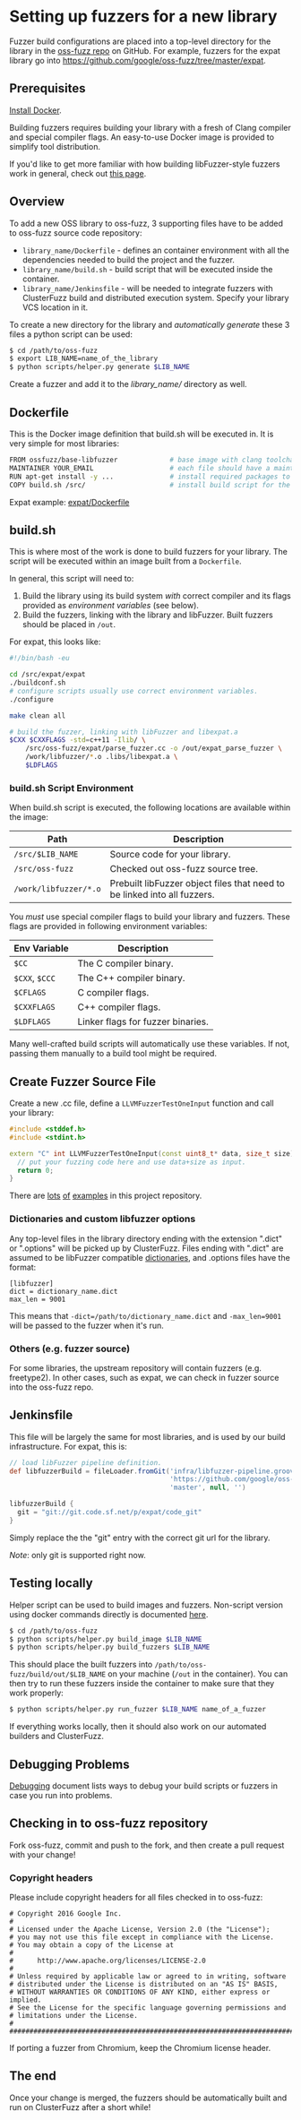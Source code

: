 # Setting up fuzzers for a new library

Fuzzer build configurations are placed into a top-level directory for the
library in the [oss-fuzz repo] on GitHub. For example, fuzzers for the expat
library go into <https://github.com/google/oss-fuzz/tree/master/expat>.

## Prerequisites

[Install Docker].

Building fuzzers requires building your library with a fresh of 
Clang compiler and special compiler flags. An easy-to-use Docker image is 
provided to simplify tool distribution.

If you'd like to get more familiar with how building libFuzzer-style fuzzers work in
general, check out [this page](http://llvm.org/docs/LibFuzzer.html).

## Overview

To add a new OSS library to oss-fuzz, 3 supporting files have to be added to oss-fuzz source code repository:

* `library_name/Dockerfile` - defines an container environment with all the dependencies needed to build the project and the fuzzer.
* `library_name/build.sh` - build script that will be executed inside the container.
* `library_name/Jenkinsfile` - will be needed to integrate fuzzers with ClusterFuzz build and distributed execution system. 
  Specify your library VCS location in it.

To create a new directory for the library and *automatically generate* these 3 files a python script can be used:

```bash
$ cd /path/to/oss-fuzz
$ export LIB_NAME=name_of_the_library
$ python scripts/helper.py generate $LIB_NAME
```

Create a fuzzer and add it to the *library_name/* directory as well.

## Dockerfile

This is the Docker image definition that build.sh will be executed in.
It is very simple for most libraries:
```bash
FROM ossfuzz/base-libfuzzer             # base image with clang toolchain
MAINTAINER YOUR_EMAIL                   # each file should have a maintainer 
RUN apt-get install -y ...              # install required packages to build a project
COPY build.sh /src/                     # install build script for the project.
```
Expat example: [expat/Dockerfile](../expat/Dockerfile)

## build.sh

This is where most of the work is done to build fuzzers for your library. The script will
be executed within an image built from a `Dockerfile`.

In general, this script will need to:

1. Build the library using its build system *with* correct compiler and its flags provided as *environment variables* (see below). 
2. Build the fuzzers, linking with the library and libFuzzer. Built fuzzers
   should be placed in `/out`.

For expat, this looks like:

```bash
#!/bin/bash -eu

cd /src/expat/expat
./buildconf.sh
# configure scripts usually use correct environment variables.
./configure

make clean all

# build the fuzzer, linking with libFuzzer and libexpat.a
$CXX $CXXFLAGS -std=c++11 -Ilib/ \
    /src/oss-fuzz/expat/parse_fuzzer.cc -o /out/expat_parse_fuzzer \
    /work/libfuzzer/*.o .libs/libexpat.a \
    $LDFLAGS
```

### build.sh Script Environment 

When build.sh script is executed, the following locations are available within the image:

| Path                  | Description
| ------                | -----
| `/src/$LIB_NAME`      | Source code for your library. 
| `/src/oss-fuzz`       | Checked out oss-fuzz source tree. 
| `/work/libfuzzer/*.o` | Prebuilt libFuzzer object files that need to be linked into all fuzzers.

You *must* use special compiler flags to build your library and fuzzers.
These flags are provided in following environment variables:

| Env Variable    | Description
| -------------   | --------
| `$CC`           | The C compiler binary.
| `$CXX`, `$CCC`  | The C++ compiler binary.
| `$CFLAGS`       | C compiler flags.
| `$CXXFLAGS`     | C++ compiler flags.
| `$LDFLAGS`      | Linker flags for fuzzer binaries.

Many well-crafted build scripts will automatically use these variables. If not,
passing them manually to a build tool might be required.

## Create Fuzzer Source File

Create a new .cc file, define a `LLVMFuzzerTestOneInput` function and call
your library:

```c++
#include <stddef.h>
#include <stdint.h>

extern "C" int LLVMFuzzerTestOneInput(const uint8_t* data, size_t size) {
  // put your fuzzing code here and use data+size as input.
  return 0;
}
```

There are [lots](../libxml2/libxml2_xml_read_memory_fuzzer.cc) 
[of](../expat/parse_fuzzer.cc) [examples](../zlib/zlib_uncompress_fuzzer.cc)
in this project repository.

### Dictionaries and custom libfuzzer options

Any top-level files in the library directory ending with the extension ".dict"
or ".options" will be picked up by ClusterFuzz. Files ending with ".dict" are
assumed to be libFuzzer compatible [dictionaries], and .options files have the
format:

```
[libfuzzer]
dict = dictionary_name.dict
max_len = 9001
```

This means that `-dict=/path/to/dictionary_name.dict` and `-max_len=9001` will
be passed to the fuzzer when it's run.

### Others (e.g. fuzzer source)

For some libraries, the upstream repository will contain fuzzers (e.g.
freetype2). In other cases, such as expat, we can check in fuzzer source into
the oss-fuzz repo.

## Jenkinsfile

This file will be largely the same for most libraries, and is used by our build
infrastructure. For expat, this is:

```groovy
// load libFuzzer pipeline definition.
def libfuzzerBuild = fileLoader.fromGit('infra/libfuzzer-pipeline.groovy',
                                        'https://github.com/google/oss-fuzz.git',
                                        'master', null, '')

libfuzzerBuild {
  git = "git://git.code.sf.net/p/expat/code_git"
}
```

Simply replace the the "git" entry with the correct git url for the library.

*Note*: only git is supported right now.

## Testing locally

Helper script can be used to build images and fuzzers. Non-script
version using docker commands directly is documented [here](building_running_fuzzers_external.md).

```bash
$ cd /path/to/oss-fuzz
$ python scripts/helper.py build_image $LIB_NAME
$ python scripts/helper.py build_fuzzers $LIB_NAME
```

This should place the built fuzzers into `/path/to/oss-fuzz/build/out/$LIB_NAME`
on your machine (`/out` in the container). You can then try to run these fuzzers
inside the container to make sure that they work properly:

```bash
$ python scripts/helper.py run_fuzzer $LIB_NAME name_of_a_fuzzer
```

If everything works locally, then it should also work on our automated builders
and ClusterFuzz.

## Debugging Problems

[Debugging](debugging.md) document lists ways to debug your build scripts or fuzzers
in case you run into problems.

## Checking in to oss-fuzz repository

Fork oss-fuzz, commit and push to the fork, and then create a pull request with
your change!

### Copyright headers

Please include copyright headers for all files checked in to oss-fuzz:

```
# Copyright 2016 Google Inc.
#
# Licensed under the Apache License, Version 2.0 (the "License");
# you may not use this file except in compliance with the License.
# You may obtain a copy of the License at
#
#      http://www.apache.org/licenses/LICENSE-2.0
#
# Unless required by applicable law or agreed to in writing, software
# distributed under the License is distributed on an "AS IS" BASIS,
# WITHOUT WARRANTIES OR CONDITIONS OF ANY KIND, either express or implied.
# See the License for the specific language governing permissions and
# limitations under the License.
#
################################################################################
```

If porting a fuzzer from Chromium, keep the Chromium license header.

## The end

Once your change is merged, the fuzzers should be automatically built and run on
ClusterFuzz after a short while!

[oss-fuzz repo]: https://github.com/google/oss-fuzz
[dictionaries]: http://llvm.org/docs/LibFuzzer.html#dictionaries
[Install Docker]: https://docs.docker.com/engine/installation/linux/ubuntulinux/
